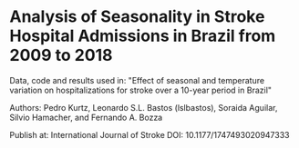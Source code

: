 # Analysis of Seasonality in Stroke Hospital Admissions in Brazil from 2009 to 2018 

Data, code and results used in:
"Effect of seasonal and temperature variation on hospitalizations for stroke over a 10-year period in Brazil"

Authors: Pedro Kurtz, Leonardo S.L. Bastos (lslbastos), Soraida Aguilar, Silvio Hamacher, and Fernando A. Bozza 

Publish at: International Journal of Stroke
DOI: 10.1177/1747493020947333
